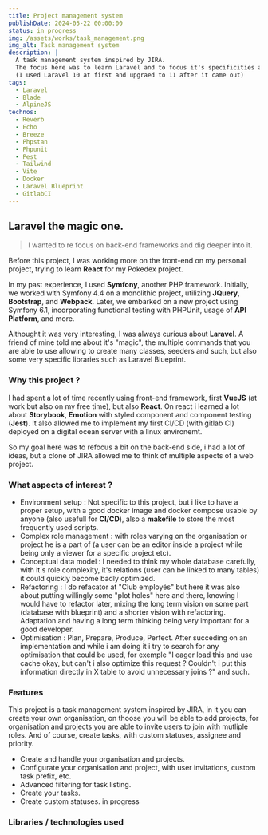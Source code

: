 ```yaml
---
title: Project management system
publishDate: 2024-05-22 00:00:00
status: in progress
img: /assets/works/task_management.png
img_alt: Task management system
description: |
  A task management system inspired by JIRA.
  The focus here was to learn Laravel and to focus it's specificities and optmisiations.
  (I used Laravel 10 at first and upgraed to 11 after it came out)
tags:
  - Laravel
  - Blade
  - AlpineJS
technos:
  - Reverb
  - Echo
  - Breeze
  - Phpstan
  - Phpunit
  - Pest
  - Tailwind
  - Vite
  - Docker
  - Laravel Blueprint
  - GitlabCI
---
```


## Laravel the magic one.

> I wanted to re focus on back-end frameworks and dig deeper into it.

Before this project, I was working more on the front-end on my personal project, trying to learn <strong>React</strong> for my Pokedex project.

In my past experience, I used <strong>Symfony</strong>, another PHP framework. Initially, we worked with Symfony 4.4 on a monolithic project, utilizing <strong>JQuery</strong>, <strong>Bootstrap</strong>, and <strong>Webpack</strong>. Later, we embarked on a new project using Symfony 6.1, incorporating functional testing with PHPUnit, usage of <strong>API Platform</strong>, and more.

Althought it was very interesting, I was always curious about <strong>Laravel</strong>.
A friend of mine told me about it's "magic", the multiple commands that you are able to use allowing to create many classes, seeders and such, but also some very specific libraries such as Laravel Blueprint.

### Why this project ?

I had spent a lot of time recently using front-end framework, first <strong>VueJS</strong> (at work but also on my free time), but also <strong>React</strong>.
On react i learned a lot about <strong>Storybook</strong>, <strong>Emotion</strong> with styled component and component testing (<strong>Jest</strong>).
It also allowed me to implement my first CI/CD (with gitlab CI) deployed on a digital ocean server with a linux environemt.

So my goal here was to refocus a bit on the back-end side, i had a lot of ideas, but a clone of JIRA allowed me to think of multiple aspects of a web project.

### What aspects of interest ?

- <span class="title">Environment setup</span> : Not specific to this project, but i like to have a proper setup, with a good docker image and docker compose usable by anyone (also usefull for <strong>CI/CD</strong>), also a <strong>makefile</strong> to store the most frequently used scripts.
- <span class="title">Complex role management</span> : with roles varying on the organisation or project he is a part of (a user can be an editor inside a project while being only a viewer for a specific project etc).
- <span class="title">Conceptual data model</span> : I needed to think my whole database carefully, with it's role complexity, it's relations (user can be linked to many tables) it could quickly become badly optimized.
- <span class="title">Refactoring</span> : I do refacator at "Club employés" but here it was also about putting willingly some "plot holes" here and there, knowing I would have to refactor later, mixing the long term vision on some part (database with blueprint) and a shorter vision with refactoring. Adaptation and having a long term thinking being very important for a good developer.
- <span class="title">Optimisation</span> : Plan, Prepare, Produce, Perfect. After succeding on an implementation and while i am doing it i try to search for any optimisation that could be used, for exemple
"I eager load this and use cache okay, but can't i also optimize this request ? Couldn't i put this information directly in X table to avoid unnecessary joins ?" and such.

### Features

This project is a task management system inspired by JIRA, in it you can create your own organisation, on thoose you will be able to add projects, for organisation and projects you are able to invite users to join with mutliple roles.
And of course, create tasks, with custom statuses, assignee and priority.

- Create and handle your organisation and projects.
- Configurate your organisation and project, with user invitations, custom task prefix, etc.
- Advanced filtering for task listing.
- Create your tasks.
- <span class="inProgress hasAfterIcon has-tooltip">Create custom statuses. <span class="tooltip">in progress</span> </span>
### Libraries / technologies used
